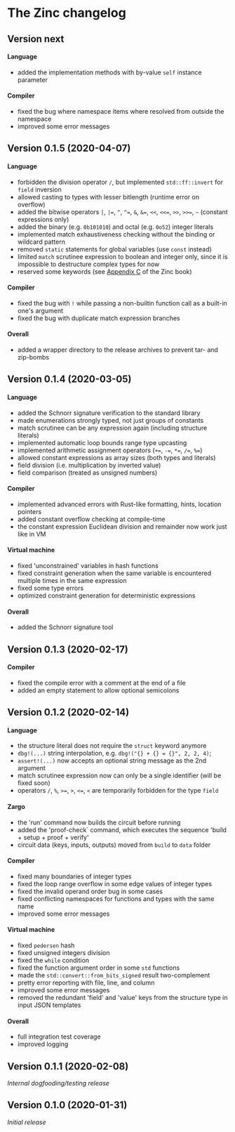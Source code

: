 # The Zinc changelog

## Version next

#### Language

- added the implementation methods with by-value `self` instance parameter

#### Compiler

- fixed the bug where namespace items where resolved from outside the namespace
- improved some error messages

## Version 0.1.5 (2020-04-07)

#### Language

- forbidden the division operator `/`, but implemented `std::ff::invert` for `field` inversion
- allowed casting to types with lesser bitlength (runtime error on overflow)
- added the bitwise operators `|`, `|=`, `^`, `^=`, `&`, `&=`, `<<`, `<<=`, `>>`, `>>=`, `~` (constant expressions only)
- added the binary (e.g. `0b101010`) and octal (e.g. `0o52`) integer literals
- implemented match exhaustiveness checking without the binding or wildcard pattern
- removed `static` statements for global variables (use `const` instead)
- limited `match` scrutinee expression to boolean and integer only, since it is impossible to destructure complex types for now
- reserved some keywords (see [Appendix C](https://zinc.matterlabs.dev/appendix/C-keywords.html) of the Zinc book)

#### Compiler

- fixed the bug with `!` while passing a non-builtin function call as a built-in one's argument
- fixed the bug with duplicate match expression branches

#### Overall

- added a wrapper directory to the release archives to prevent tar- and zip-bombs

## Version 0.1.4 (2020-03-05)

#### Language

- added the Schnorr signature verification to the standard library
- made enumerations strongly typed, not just groups of constants
- match scrutinee can be any expression again (including structure literals)
- implemented automatic loop bounds range type upcasting
- implemented arithmetic assignment operators (`+=`, `-=`, `*=`, `/=`, `%=`)
- allowed constant expressions as array sizes (both types and literals)
- field division (i.e. multiplication by inverted value)
- field comparison (treated as unsigned numbers)

#### Compiler

- implemented advanced errors with Rust-like formatting, hints, location pointers
- added constant overflow checking at compile-time
- the constant expression Euclidean division and remainder now work just like in VM

#### Virtual machine

- fixed 'unconstrained' variables in hash functions
- fixed constraint generation when the same variable is encountered multiple times in the same expression
- fixed some type errors
- optimized constraint generation for deterministic expressions

#### Overall

- added the Schnorr signature tool

## Version 0.1.3 (2020-02-17)

#### Compiler

- fixed the compile error with a comment at the end of a file
- added an empty statement to allow optional semicolons

## Version 0.1.2 (2020-02-14)

#### Language

- the structure literal does not require the `struct` keyword anymore
- `dbg!(...)` string interpolation, e.g. `dbg!("{} + {} = {}", 2, 2, 4)`;
- `assert!(...)` now accepts an optional string message as the 2nd argument
- match scrutinee expression now can only be a single identifier (will be fixed soon)
- operators `/`, `%`, `>=`, `>`, `<=`, `<` are temporarily forbidden for the type `field`

#### Zargo

- the 'run' command now builds the circuit before running
- added the 'proof-check` command, which executes the sequence 'build + setup + proof + verify'
- circuit data (keys, inputs, outputs) moved from `build` to `data` folder

#### Compiler

- fixed many boundaries of integer types
- fixed the loop range overflow in some edge values of integer types
- fixed the invalid operand order bug in some cases
- fixed conflicting namespaces for functions and types with the same name
- improved some error messages

#### Virtual machine

- fixed `pedersen` hash
- fixed unsigned integers division
- fixed the `while` condition
- fixed the function argument order in some `std` functions
- made the `std::convert::from_bits_signed` result two-complement
- pretty error reporting with file, line, and column
- improved some error messages
- removed the redundant 'field' and 'value' keys from the structure type in input JSON templates

#### Overall

- full integration test coverage
- improved logging

## Version 0.1.1 (2020-02-08)

*Internal dogfooding/testing release*

## Version 0.1.0 (2020-01-31)

*Initial release*
